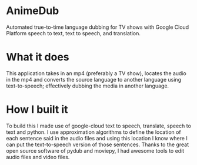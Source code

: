 # AnimeDub
Automated true-to-time language dubbing for TV shows with Google Cloud Platform speech to text, text to speech, and translation.

# What it does
This application takes in an mp4 (preferably a TV show), locates the audio in the mp4 and converts the source language to another language using text-to-speech; effectively dubbing the media in another language.

# How I built it
To build this I made use of google-cloud text to speech, translate, speech to text and python. I use approximation algorithms to define the location of each sentence said in the audio files and using this location I know where I can put the text-to-speech version of those sentences. Thanks to the great open source software of pydub and moviepy, I had awesome tools to edit audio files and video files.
